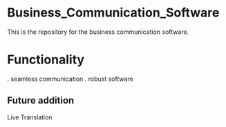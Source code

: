 # Business_Communication_Software

This is the repository for the business communication software.

# Functionality
. seamless communication 
. robust software

## Future addition 
Live Translation
